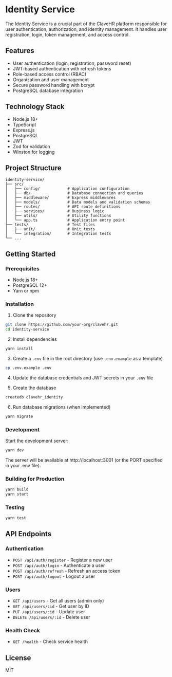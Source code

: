 # Identity Service

The Identity Service is a crucial part of the ClaveHR platform responsible for user authentication, authorization, and identity management. It handles user registration, login, token management, and access control.

## Features

- User authentication (login, registration, password reset)
- JWT-based authentication with refresh tokens
- Role-based access control (RBAC)
- Organization and user management
- Secure password handling with bcrypt
- PostgreSQL database integration

## Technology Stack

- Node.js 18+
- TypeScript
- Express.js
- PostgreSQL
- JWT
- Zod for validation
- Winston for logging

## Project Structure

```
identity-service/
├── src/
│   ├── config/            # Application configuration
│   ├── db/                # Database connection and queries
│   ├── middleware/        # Express middlewares
│   ├── models/            # Data models and validation schemas
│   ├── routes/            # API route definitions
│   ├── services/          # Business logic
│   ├── utils/             # Utility functions
│   └── app.ts             # Application entry point
├── tests/                 # Test files
│   ├── unit/              # Unit tests
│   └── integration/       # Integration tests
└── ...
```

## Getting Started

### Prerequisites

- Node.js 18+
- PostgreSQL 12+
- Yarn or npm

### Installation

1. Clone the repository

```bash
git clone https://github.com/your-org/clavehr.git
cd identity-service
```

2. Install dependencies

```bash
yarn install
```

3. Create a `.env` file in the root directory (use `.env.example` as a template)

```bash
cp .env.example .env
```

4. Update the database credentials and JWT secrets in your `.env` file

5. Create the database

```bash
createdb clavehr_identity
```

6. Run database migrations (when implemented)

```bash
yarn migrate
```

### Development

Start the development server:

```bash
yarn dev
```

The server will be available at http://localhost:3001 (or the PORT specified in your .env file).

### Building for Production

```bash
yarn build
yarn start
```

### Testing

```bash
yarn test
```

## API Endpoints

### Authentication

- `POST /api/auth/register` - Register a new user
- `POST /api/auth/login` - Authenticate a user
- `POST /api/auth/refresh` - Refresh an access token
- `POST /api/auth/logout` - Logout a user

### Users

- `GET /api/users` - Get all users (admin only)
- `GET /api/users/:id` - Get user by ID
- `PUT /api/users/:id` - Update user
- `DELETE /api/users/:id` - Delete user

### Health Check

- `GET /health` - Check service health

## License

MIT
